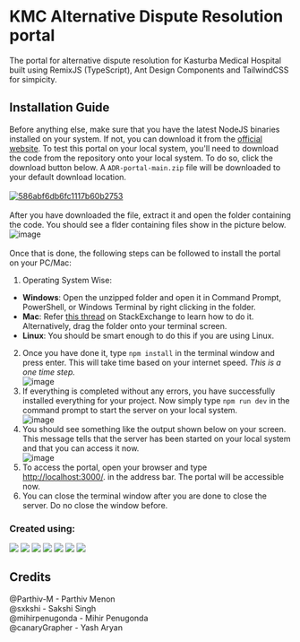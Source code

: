 # KMC Alternative Dispute Resolution portal
The portal for alternative dispute resolution for Kasturba Medical Hospital built using RemixJS (TypeScript), Ant Design Components and TailwindCSS for simpicity.

## Installation Guide
Before anything else, make sure that you have the latest NodeJS binaries installed on your system. If not, you can download it from the [official website](https://nodejs.org/en/download/). To test this portal on your local system, you'll need to download the code from the repository onto your local system. To do so, click the download button below. A `ADR-portal-main.zip` file will be downloaded to your default download location.<br /><br />
[![586abf6db6fc1117b60b2753](https://img.shields.io/badge/Download%20now-55FF55?style=for-the-badge)](https://github.com/canaryGrapher/ADR-portal/archive/refs/heads/main.zip)
<br /><br />
After you have downloaded the file, extract it and open the folder containing the code. You should see a flder containing files show in the picture below.
![image](https://user-images.githubusercontent.com/27415791/160658798-6f45dd40-bb34-4ca4-a172-7fdc7057013a.png)
<br /><br />
Once that is done, the following steps can be followed to install the portal on your PC/Mac:
1. Operating System Wise: 
  - **Windows**: Open the unzipped folder and open it in Command Prompt, PowerShell, or Windows Terminal by right clicking in the folder. 
  - **Mac**: Refer [this thread](https://apple.stackexchange.com/questions/11323/how-can-i-open-a-terminal-window-directly-from-my-current-finder-location) on StackExchange to learn how to do it. Alternatively, drag the folder onto your terminal screen.
  - **Linux**: You should be smart enough to do this if you are using Linux.
2. Once you have done it, type `npm install` in the terminal window and press enter. This will take time based on your internet speed. _This is a one time step._ <br /> ![image](https://user-images.githubusercontent.com/27415791/160664455-1e5ce6f9-cedf-4777-9578-21a1d57c147b.png)
3. If everything is completed without any errors, you have successfully installed everything for your project. Now simply type `npm run dev` in the command prompt to start the server on your local system. <br /> ![image](https://user-images.githubusercontent.com/27415791/160664768-72599e90-251f-447a-9849-fc0dc9289f01.png)
4. You should see something like the output shown below on your screen. This message tells that the server has been started on your local system and that you can access it now. <br /> ![image](https://user-images.githubusercontent.com/27415791/160665218-c266183c-6a86-437e-9009-c77e4cab83c9.png)
5. To access the portal, open your browser and type [http://localhost:3000/](http://localhost:3000). in the address bar. The portal will be accessible now. 
6. You can close the terminal window after you are done to close the server. Do no close the window before.



### Created using:<br />
![](https://img.shields.io/badge/Tailwind_CSS-38B2AC?style=for-the-badge&logo=tailwind-css&logoColor=white) ![](https://img.shields.io/badge/Ant%20Design-1890FF?style=for-the-badge&logo=antdesign&logoColor=white) ![](https://img.shields.io/badge/Remix%20JS-292929?style=for-the-badge&logo=remix&logoColor=white) ![](https://img.shields.io/badge/Figma-F24E1E?style=for-the-badge&logo=figma&logoColor=white) ![](https://img.shields.io/badge/node.js-6DA55F?style=for-the-badge&logo=node.js&logoColor=white) ![](https://img.shields.io/badge/express.js-%23404d59.svg?style=for-the-badge&logo=express&logoColor=%2361DAFB) ![](	https://img.shields.io/badge/TypeScript-007ACC?style=for-the-badge&logo=typescript&logoColor=white)

## Credits
@Parthiv-M - Parthiv Menon <br />
@sxkshi - Sakshi Singh <br />
@mihirpenugonda - Mihir Penugonda <br />
@canaryGrapher - Yash Aryan <br />
